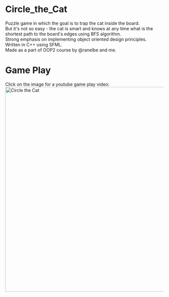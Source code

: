 # Circle_the_Cat
Puzzle game in which the goal is to trap the cat inside the board. 
<br>But it's not so easy - the cat is smart and knows at any time what is the shortest path to the board's edges using BFS algorithm.
<br>Strong emphasis on implementing object oriented design principles.
<br>Written in C++ using SFML.
<br>Made as a part of OOP2 course by @ranelbe and me.

# Game Play
Click on the image for a youtube game play video:
<a href="https://www.youtube.com/watch?v=fCbDmL780rc"><img width="651" alt="Circle the Cat" src="https://user-images.githubusercontent.com/48062272/188434931-fca9316e-a40c-4e63-b159-c6a046f3b5dd.png"></a>
